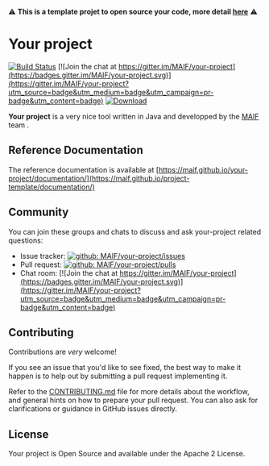 :warning: **This is a template projet to open source your code, more detail [here](https://github.com/MAIF/project-template/wiki/Open-sourcing-your-project)** :warning: 

# Your project

[![Build Status](https://travis-ci.org/MAIF/your-project.svg?branch=master)](https://travis-ci.org/MAIF/your-project) [![Join the chat at https://gitter.im/MAIF/your-project](https://badges.gitter.im/MAIF/your-project.svg)](https://gitter.im/MAIF/your-project?utm_source=badge&utm_medium=badge&utm_campaign=pr-badge&utm_content=badge) [ ![Download](https://img.shields.io/github/release/MAIF/your-project.svg) ](https://dl.bintray.com/maif/binaries/your-project.jar/1.0.0/your-project.jar)

**Your project** is a very nice tool written in Java and developped by the <a href="https://maif.github.io" target="_blank">MAIF</a> team .

## Reference Documentation

The reference documentation is available at [https://maif.github.io/your-project/documentation/](https://maif.github.io/project-template/documentation/)

## Community
You can join these groups and chats to discuss and ask your-project related questions:

- Issue tracker: [![github: MAIF/your-project/issues](https://img.shields.io/github/issues/MAIF/your-project.svg)](https://github.com/MAIF/your-project/issues)
- Pull request: [![github: MAIF/your-project/pulls](https://img.shields.io/github/issues-pr/MAIF/your-project.svg)](https://github.com/MAIF/your-project/pulls)
- Chat room: [![Join the chat at https://gitter.im/MAIF/your-project](https://badges.gitter.im/MAIF/your-project.svg)](https://gitter.im/MAIF/your-project?utm_source=badge&utm_medium=badge&utm_campaign=pr-badge&utm_content=badge)

## Contributing

Contributions are *very* welcome!

If you see an issue that you'd like to see fixed, the best way to make it happen is to help out by submitting a pull request implementing it.

Refer to the [CONTRIBUTING.md](https://github.com/MAIF/your-project/blob/master/.github/CONTRIBUTING.md) file for more details about the workflow,
and general hints on how to prepare your pull request. You can also ask for clarifications or guidance in GitHub issues directly.

## License

Your project is Open Source and available under the Apache 2 License.
